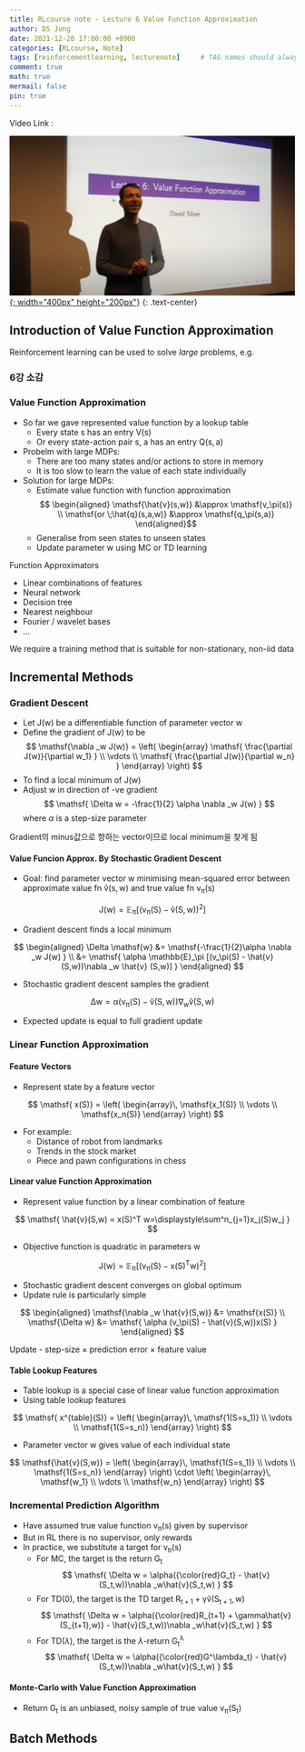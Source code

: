 ```yaml
---
title: RLcourse note - Lecture 6 Value Function Approximation
author: DS Jung
date: 2021-12-20 17:00:00 +0900
categories: [RLcourse, Note]
tags: [reinforcementlearning, lecturenote]     # TAG names should always be lowercase
comment: true
math: true
mermail: false
pin: true
---
```


Video Link :

[![thumb1](/assets/pic/RL_lec6_thumb.JPG){: width="400px" height="200px"}](https://youtu.be/UoPei5o4fps)
{: .text-center}

## Introduction of Value Function Approximation

Reinforcement learning can be used to solve *large* problems, e.g.

### 6강 소감

### Value Function Approximation

- So far we gave represented value function by a lookup table
  - Every state s has an entry $\mathsf{V(s)}$
  - Or every state-action pair s, a has an entry $\mathsf{Q(s,a)}$
- Probelm with large MDPs:
  - There are too many states and/or actions to store in memory
  - It is too slow to learn the value of each state individually
- Solution for large MDPs:
  - Estimate value function with function approximation
<br><center>$$ \begin{aligned}
\mathsf{\hat{v}(s,w)} &\approx \mathsf{v_\pi(s)} \\
\mathsf{or \;\hat{q}(s,a,w)} &\approx \mathsf{q_\pi(s,a)}
\end{aligned}$$</center>
  - Generalise from seen states to unseen states
  - Update parameter w using MC or TD learning

Function Approximators

- Linear combinations of features
- Neural network
- Decision tree
- Nearest neighbour
- Fourier / wavelet bases
- ...

We require a training method that is suitable for non-stationary, non-iid data

## Incremental Methods

### Gradient Descent

- Let $\mathsf{J(w)}$ be a differentiable function of parameter vector w
- Define the gradient of $\mathsf{J(w)}$ to be
<br><center>$$ \mathsf{\nabla _w J(w)} = \left( \begin{array} \mathsf{ \frac{\partial J(w)}{\partial w_1} } \\ \vdots \\ \mathsf{ \frac{\partial J(w)}{\partial w_n} } \end{array} \right) $$ </center>
- To find a local minimum of $\mathsf{J(w)}$
- Adjust w in direction of -ve gradient
<br><center> $$ \mathsf{ \Delta w = -\frac{1}{2} \alpha \nabla _w J(w) } $$</center>
where $\alpha$ is a step-size parameter

Gradient의 minus값으로 향하는 vector이므로 local minimum을 찾게 됨

#### Value Funcion Approx. By Stochastic Gradient Descent

- Goal: find parameter vector w minimising mean-squared error between approximate value fn $\mathsf{\hat{v}(s,w)}$ and true value fn $\mathsf{v_\pi(s)}$

$$ \mathsf{ J(w) = \mathbb{E}_\pi [(v_\pi(S) - \hat{v} (S,w))^2] } $$

- Gradient descent finds a local minimum

$$ \begin{aligned}
\Delta \mathsf{w} &= \mathsf{-\frac{1}{2}\alpha \nabla _w J(w) } \\
&= \mathsf{ \alpha \mathbb{E}_\pi [(v_\pi(S) - \hat{v}(S,w))\nabla _w \hat{v} (S,w)] }
\end{aligned} $$

- Stochastic gradient descent samples the gradient

$$ \mathsf{ \Delta w = \alpha (v_\pi(S) - \hat{v}(S,w))\nabla _w \hat{v} (S,w) } $$

- Expected update is equal to full gradient update

### Linear Function Approximation

#### Feature Vectors

- Represent state by a feature vector

$$ \mathsf{ x(S)} = \left( \begin{array}\, \mathsf{x_1(S)} \\ \vdots \\ \mathsf{x_n(S)} \end{array} \right) $$

- For example:
  - Distance of robot from landmarks
  - Trends in the stock market
  - Piece and pawn configurations in chess

#### Linear value Function Approximation

- Represent value function by a linear combination of feature

$$ \mathsf{ \hat{v}(S,w) = x(S)^T w=\displaystyle\sum^n_{j=1}x_j(S)w_j } $$

- Objective function is quadratic in parameters $\mathsf{w}$

$$ \mathsf{ J(w) = \mathbb{E}_\pi \left[ (v_\pi(S)-x(S)^T w)^2\right] } $$

- Stochastic gradient descent converges on global optimum
- Update rule is particularly simple

$$ \begin{aligned}
\mathsf{\nabla _w \hat{v}(S,w)} &= \mathsf{x(S)} \\
\mathsf{\Delta w} &= \mathsf{ \alpha (v_\pi(S) - \hat{v}(S,w))x(S) }
\end{aligned} $$

Update - step-size $\times$ prediction error $\times$ feature value

#### Table Lookup Features

- Table lookup is a special case of linear value function approximation
- Using table lookup features

$$ \mathsf{ x^{table}(S)} = \left( \begin{array}\, \mathsf{1(S=s_1)} \\ \vdots \\ \mathsf{1(S=s_n)} \end{array} \right) $$

- Parameter vector $\mathsf{w}$ gives value of each individual state

$$ \mathsf{\hat{v}(S,w)} = \left( \begin{array}\, \mathsf{1(S=s_1)} \\ \vdots \\ \mathsf{1(S=s_n)} \end{array} \right) \cdot \left( \begin{array}\, \mathsf{w_1} \\ \vdots \\ \mathsf{w_n} \end{array} \right) $$

### Incremental Prediction Algorithm

- Have assumed true value function $\mathsf{v_\pi(s)}$ given by supervisor
- But in RL there is no supervisor, only rewards
- In practice, we substitute a target for $\mathsf{v_\pi(s)}$
  - For MC, the target is the return $\mathsf{G_t}$
  <br><center>$$ \mathsf{ \Delta w = \alpha({\color{red}G_t} - \hat{v}(S_t,w))\nabla _w\hat{v}(S_t,w) } $$ </center>
  - For TD(0), the target is the TD target $\mathsf{R_{t+1} + \gamma\hat{v}(S_{t+1},w)}$
  <br><center>$$ \mathsf{ \Delta w = \alpha({\color{red}R_{t+1} + \gamma\hat{v}(S_{t+1},w)} - \hat{v}(S_t,w))\nabla _w\hat{v}(S_t,w) } $$ </center>
  - For TD($\lambda$), the target is the $\lambda$-return $\mathsf{G^\lambda_t}$
  <br><center>$$ \mathsf{ \Delta w = \alpha({\color{red}G^\lambda_t} - \hat{v}(S_t,w))\nabla _w\hat{v}(S_t,w) } $$ </center>

#### Monte-Carlo with Value Function Approximation

- Return $\mathsf{G_t}$ is an unbiased, noisy sample of true value $\mathsf{v_\pi(S_t)}$

## Batch Methods
